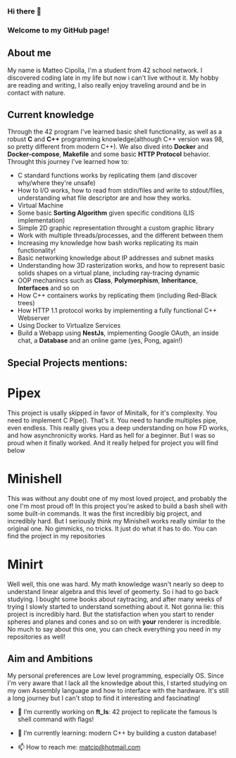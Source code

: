 ### Hi there 👋

<!--
**FraCipolla/FraCipolla** is a ✨ _special_ ✨ repository because its `README.md` (this file) appears on your GitHub profile.

Here are some ideas to get you started:

- 🔭 I’m currently working on ...
- 🌱 I’m currently learning ...
- 👯 I’m looking to collaborate on ...
- 🤔 I’m looking for help with ...
- 💬 Ask me about ...
- 📫 How to reach me: ...
- 😄 Pronouns: ...
- ⚡ Fun fact: ...
-->

### Welcome to my GitHub page!

## About me
My name is Matteo Cipolla, I'm a student from 42 school network. I discovered coding late in my life but now i can't live without it.
My hobby are reading and writing, I also really enjoy traveling around and be in contact with nature.

## Current knowledge
Through the 42 program I've learned basic shell functionality, as well as a robust **C** and **C++** programming knowledge(although C++ version was 98, so pretty different from modern C++).
We also dived into **Docker** and **Docker-compose**, **Makefile** and some basic **HTTP Protocol** behavior.
Throught this journey I've learned how to:
- C standard functions works by replicating them (and discover why/where they're unsafe)
- How to I/O works, how to read from stdin/files and write to stdout/files, understanding what file descriptor are and how they works.
- Virtual Machine
- Some basic **Sorting Algorithm** given specific conditions (LIS implementation)
- Simple 2D graphic representation throught a custom graphic library
- Work with multiple threads/processes, and the different between them
- Increasing my knowledge how bash works replicating its main functionality!
- Basic networking knowledge about IP addresses and subnet masks
- Understanding how 3D rasterization works, and how to represent basic solids shapes on a virtual plane, including ray-tracing dynamic
- OOP mechanincs such as **Class**, **Polymorphism**, **Inheritance**, **Interfaces** and so on
- How C++ containers works by replicating them (including Red-Black trees)
- How HTTP 1.1 protocol works by implementing a fully functional C++ Webserver
- Using Docker to Virtualize Services
- Build a Webapp using **NestJs**, implementing Google OAuth, an inside chat, a **Database** and an online game (yes, Pong, again!)

## Special Projects mentions:
# Pipex
This project is usally skipped in favor of Minitalk, for it's complexity. You need to implement C Pipe(). That's it. You need to handle multiples pipe, even endless. This really gives you a deep understanding on how FD works, and how asynchronicity works.
Hard as hell for a beginner. But I was so proud when it finally worked. And it really helped for project you will find below

# Minishell
This was without any doubt one of my most loved project, and probably the one I'm most proud of!
In this project you're asked to build a bash shell with some built-in commands.
It was the first incredibly big project, and incredibly hard. But I seriously think my Minishell works really similar to the original one. No gimmicks, no tricks. It just do what it has to do. You can find the project in my repositories

# Minirt
Well well, this one was hard. My math knowledge wasn't nearly so deep to understand linear algebra and this level of geomerty. So i had to go back studying. I bought some books about raytracing, and after many weeks of trying I slowly started to understand something about it.
Not gonna lie: this project is incredibly hard. But the statisfaction when you start to render spheres and planes and cones and so on with **your** renderer is incredible. No much to say about this one, you can check everything you need in my repositories as well!

## Aim and Ambitions
My personal preferences are Low level programming, especially OS. Since I'm very aware that I lack all the knowledge about this, I started studying on my own Assembly language and how to interface with the hardware. It's still a long journey but I can't stop to find it interesting and fascinating!

- 🔭 I’m currently working on **ft_ls**: 42 project to replicate the famous ls shell command with flags!

- 🌱 I’m currently learning: modern C++ by building a custon database!

- 📫 How to reach me: matcip@hotmail.com

